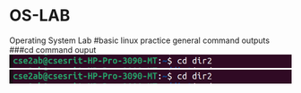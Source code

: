 # OS-LAB
Operating System Lab
#basic linux practice
general command outputs
###cd command ouput
![cd command output](cd.png)
![cd command manual](cd.png)

